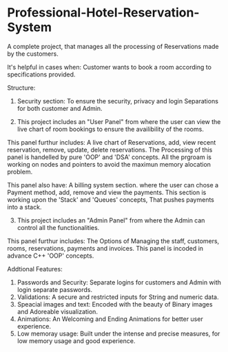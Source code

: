 # Professional-Hotel-Reservation-System

A complete project, that manages all the processing of Reservations made by the customers.

It's helpful in cases when:
Customer wants to book a room according to specifications provided.

Structure:
1. Security section: To ensure the security, privacy and login Separations for both customer and Admin.

2. This project includes an "User Panel" from where the user can view the live chart of room bookings to ensure the availibility of the rooms.

This panel furthur includes: A live chart of Reservations, add, view recent reservation, remove, update, delete reservations. The Processing of this panel is handelled by pure 'OOP' and 'DSA' concepts. All the prgroam is working on nodes and pointers to avoid the maximun memory alocation problem.

This panel also have: A billing system section. where the user can chose a Payment method, add, remove and view the payments. This section is working upon the 'Stack' and 'Queues' concepts, That pushes payments into a stack.


3. This project includes an "Admin Panel" from where the Admin can control all the functionalities.

This panel furthur includes: The Options of Managing the staff, customers, rooms, reservations, payments and invoices. This panel is incoded in advance C++ 'OOP' concepts.

Addtional Features:
1. Passwords and Security: Separate logins for customers and Admin with login separate passwords.
2. Validations: A secure and restricted inputs for String and numeric data.
3. Speacial images and text: Encoded with the beauty of Binary images and Adoreable visualization.
4. Animations: An Welcoming and Ending Animations for better user experience.
5. Low memoray usage: Built under the intense and precise measures, for low memory usage and good experience.
